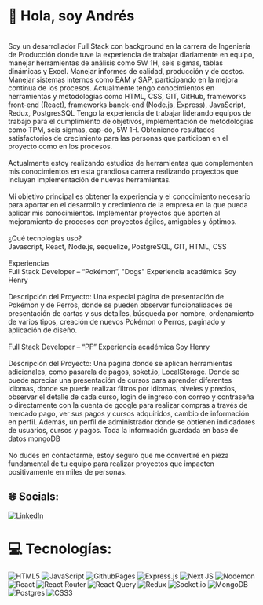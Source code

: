 # 💫 Hola, soy Andrés
<br>Soy un desarrollador Full Stack con background en la carrera de Ingeniería de Producción donde tuve la experiencia de trabajar diariamente en equipo, manejar herramientas de análisis como 5W 1H, seis sigmas, tablas dinámicas y Excel. Manejar informes de calidad, producción y de costos. Manejar sistemas internos como EAM y SAP, participando en la mejora continua de los procesos. Actualmente tengo conocimientos en herramientas y metodologías como HTML, CSS, GIT, GitHub, frameworks front-end (React), frameworks banck-end (Node.js, Express), JavaScript, Redux, PostgresSQL Tengo la experiencia de trabajar liderando equipos de trabajo para el cumplimiento de objetivos, implementación de metodologías como TPM, seis sigmas, cap-do, 5W 1H. Obteniendo resultados satisfactorios de crecimiento para las personas que participan en el proyecto como en los procesos.<br><br>Actualmente estoy realizando estudios de herramientas que complementen mis conocimientos en esta grandiosa carrera realizando proyectos que incluyan implementación de nuevas herramientas.<br><br>Mi objetivo principal es obtener la experiencia y el conocimiento necesario para aportar en el desarrollo y crecimiento de la empresa en la que pueda aplicar mis conocimientos. Implementar proyectos que aporten al mejoramiento de procesos con proyectos ágiles, amigables y óptimos.<br><br>¿Qué tecnologías uso?<br>Javascript, React, Node.js, sequelize, PostgreSQL, GIT, HTML, CSS<br><br>Experiencias<br>Full Stack Developer – “Pokémon”, "Dogs" Experiencia académica Soy Henry<br><br>Descripción del Proyecto: Una especial página de presentación de Pokémon y de Perros, donde se pueden observar funcionalidades de presentación de cartas y sus detalles, búsqueda por nombre, ordenamiento de varios tipos, creación de nuevos Pokémon o Perros, paginado y aplicación de diseño.<br><br>Full Stack Developer – “PF” Experiencia académica Soy Henry<br><br>Descripción del Proyecto: Una página donde se aplican herramientas adicionales, como pasarela de pagos, soket.io, LocalStorage. Donde se puede apreciar una presentación de cursos para aprender diferentes idiomas, donde se puede realizar filtros por idiomas, niveles y precios, observar el detalle de cada curso, login de ingreso con correo y contraseña o directamente con la cuenta de google para realizar compras a través de mercado pago, ver sus pagos y cursos adquiridos, cambio de información en perfil. Además, un perfil de administrador donde se obtienen indicadores de usuarios, cursos y pagos. Toda la información guardada en base de datos mongoDB<br><br>No dudes en contactarme, estoy seguro que me convertiré en pieza fundamental de tu equipo para realizar proyectos que impacten positivamente en miles de personas.<br>


## 🌐 Socials:
[![LinkedIn](https://img.shields.io/badge/LinkedIn-%230077B5.svg?logo=linkedin&logoColor=white)](https://linkedin.com/in/linkedin.com/in/simon-arboleda-5a91612b5) 

# 💻 Tecnologías:
![HTML5](https://img.shields.io/badge/html5-%23E34F26.svg?style=for-the-badge&logo=html5&logoColor=white) ![JavaScript](https://img.shields.io/badge/javascript-%23323330.svg?style=for-the-badge&logo=javascript&logoColor=%23F7DF1E) ![GithubPages](https://img.shields.io/badge/github%20pages-121013?style=for-the-badge&logo=github&logoColor=white) ![Express.js](https://img.shields.io/badge/express.js-%23404d59.svg?style=for-the-badge&logo=express&logoColor=%2361DAFB) ![Next JS](https://img.shields.io/badge/Next-black?style=for-the-badge&logo=next.js&logoColor=white) ![Nodemon](https://img.shields.io/badge/NODEMON-%23323330.svg?style=for-the-badge&logo=nodemon&logoColor=%BBDEAD) ![React](https://img.shields.io/badge/react-%2320232a.svg?style=for-the-badge&logo=react&logoColor=%2361DAFB) ![React Router](https://img.shields.io/badge/React_Router-CA4245?style=for-the-badge&logo=react-router&logoColor=white) ![React Query](https://img.shields.io/badge/-React%20Query-FF4154?style=for-the-badge&logo=react%20query&logoColor=white) ![Redux](https://img.shields.io/badge/redux-%23593d88.svg?style=for-the-badge&logo=redux&logoColor=white) ![Socket.io](https://img.shields.io/badge/Socket.io-black?style=for-the-badge&logo=socket.io&badgeColor=010101) ![MongoDB](https://img.shields.io/badge/MongoDB-%234ea94b.svg?style=for-the-badge&logo=mongodb&logoColor=white) ![Postgres](https://img.shields.io/badge/postgres-%23316192.svg?style=for-the-badge&logo=postgresql&logoColor=white) ![CSS3](https://img.shields.io/badge/css3-%231572B6.svg?style=for-the-badge&logo=css3&logoColor=white)

